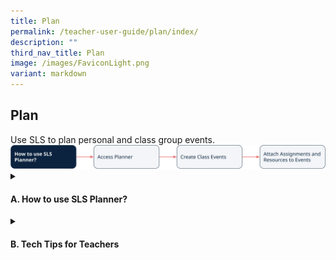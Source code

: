 ```yaml
---
title: Plan
permalink: /teacher-user-guide/plan/index/
description: ""
third_nav_title: Plan
image: /images/FaviconLight.png
variant: markdown
---
```

<h2>Plan</h2>
Use SLS to plan personal and class group events.
<img alt="Plan" src="/images/2Teacher/Flow_Plan.png">
<details>
 <summary><h4>A. How to use SLS Planner?</h4></summary>
<ul>
    <li><a target="_blank" href="/teacher-user-guide/plan/access-planner/">(A1) Access Planner</a></li>
    <li><a target="_blank" href="/teacher-user-guide/plan/create-class-events/">(A2) Create Class Events</a></li>
    <li><a target="_blank" href="/teacher-user-guide/plan/attach-assignments-and-resources-to-events/">(A3) Attach Assignments and Resources to Events</a></li>
</ul>
</details>
<details><summary>
<h4 id="plan">B. Tech Tips for Teachers</h4></summary>
<ol>
<li><p><strong>Does the Planner reflect synchronously if we update the Google/Outlook calendar?</strong></p>
<p>No, it does not synchronise. It will be correct at the point of import.  However, we encourage teachers to use the SLS Planner directly to plan T&amp;L related activities after the initial upload, as the Planner can be used to set new events just like a Google/Outlook calendar.</p>
</li>
<li><p><strong>Can the Planner be shared with other colleagues?</strong></p>
<p>You can create events in the Class Group. Other teachers in the Class Group will then be able to see the events on their calendar.</p>
</li>
<li><strong>Can recurring events be scheduled in the Planner?</strong>
<p>Yes, teachers also have the flexibility to edit individual instances within a recurring series of events or modify the details of the entire event series.</p></li>
<li><strong>Can multple calendars be imported into the Planner?</strong>
<p>Yes, teachers can import calendars using ICS files.</p>
<p>Imported events are treated the same as manually added events directly via the SLS Planner. If the same calendar is imported multiple times, events will be duplicated.</p>
<p><u>Note</u>: Importing is a one-time action for adding data, while syncing keeps data consistent between two places over time. SLS currently does not support syncing of calendar data.</p>
<p>For more information, visit <a target="_blank" href="/teacher-user-guide/plan/access-planner/">Access Planner (Teacher)</a>.</p></li>
<li><strong>How can students manage their own Planner?</strong>
<p>Students have the capability to create and modify events in their Personal Planner, including attaching Assignments and Self-Study Tasks. However, it should be noted that events within Class Group planners are under the exclusive control of teachers.</p>
<p>For more information, visit <a target="_blank" href="/student-user-guide/plan/access-planner/">Access Planner (Student)</a>.</p></li>
<li><strong>Can the Planner identify scheduling conflicts for students when lesson assignments are set for the entire day, considering that certain teachers assign homework while others assign in-class tasks? </strong>
<p>The Planner allows students to manage their personal learning schedule and timetable. Students can create events and view Assignments which are due soon. It will not identify conflicts in lesson assignment but Assignment cards will appear under day view if there are assignments due today or in the next 3 days.</p>
<p><u>Note</u>: that should there be conflicting events being scheduled, it will be reflected in the Planner, with the number of conflicted events shown for a particular time period.</p></li>
<li><strong>Can the Planner schedule be exported to personal calendars? </strong>
<p>The Planner schedule cannot be exported to personal calendars. </p></li>
</ol>
</details>